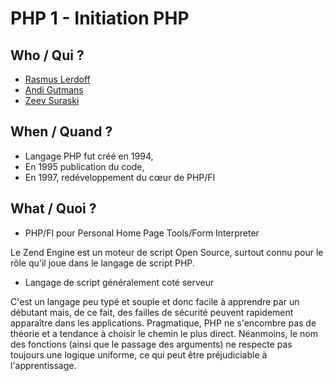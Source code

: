 # PHP 1 - Initiation PHP
## Who / Qui ? 

  - [Rasmus Lerdoff](https://fr.wikipedia.org/wiki/Rasmus_Lerdorf)
  - [Andi Gutmans](https://fr.wikipedia.org/wiki/Andi_Gutmans)
  - [Zeev Suraski](https://fr.wikipedia.org/wiki/Zeev_Suraski)

## When / Quand ?
- Langage PHP fut créé en 1994,
- En 1995 publication du code,
- En 1997, redéveloppement du cœur de PHP/FI
 
## What / Quoi ?
- PHP/FI pour Personal Home Page Tools/Form Interpreter

Le Zend Engine est un moteur de script Open Source, surtout connu pour le rôle qu'il joue dans le langage de script PHP.

- Langage de script généralement coté serveur

C'est un langage peu typé et souple et donc facile à apprendre par un débutant mais, de ce fait, des failles de sécurité peuvent rapidement apparaître dans les applications. Pragmatique, PHP ne s'encombre pas de théorie et a tendance à choisir le chemin le plus direct. Néanmoins, le nom des fonctions (ainsi que le passage des arguments) ne respecte pas toujours une logique uniforme, ce qui peut être préjudiciable à l'apprentissage.

